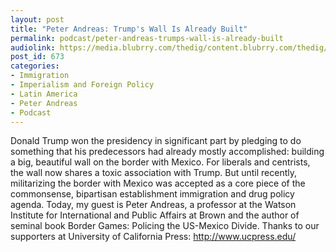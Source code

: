 ```yaml
---
layout: post
title: "Peter Andreas: Trump's Wall Is Already Built"
permalink: podcast/peter-andreas-trumps-wall-is-already-built
audiolink: https://media.blubrry.com/thedig/content.blubrry.com/thedig/The_Dig_-_EP_28_-_Andreas.mp3
post_id: 673
categories: 
- Immigration
- Imperialism and Foreign Policy
- Latin America
- Peter Andreas
- Podcast
---
```


Donald Trump won the presidency in significant part by pledging to do something that his predecessors had already mostly accomplished: building a big, beautiful wall on the border with Mexico. For liberals and centrists, the wall now shares a toxic association with Trump. But until recently, militarizing the border with Mexico was accepted as a core piece of the commonsense, bipartisan establishment immigration and drug policy agenda. Today, my guest is Peter Andreas, a professor at the Watson Institute for International and Public Affairs at Brown and the author of seminal book Border Games: Policing the US-Mexico Divide. Thanks to our supporters at University of California Press: http://www.ucpress.edu/